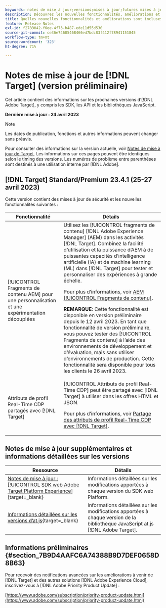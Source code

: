 ```yaml
---
keywords: notes de mise à jour;versions;mises à jour;futures mises à jour;améliorations;nouvelles fonctionnalités;correctifs;préliminaire
description: Découvrez les nouvelles fonctionnalités, améliorations et correctifs de la prochaine version dʼ [!DNL Adobe Target], notamment les SDK, les API et les bibliothèques JavaScript.
title: Quelles nouvelles fonctionnalités et améliorations sont incluses dans la prochaine version de  [!DNL Target]  ?
feature: Release Notes
exl-id: f2783042-f6ee-4f73-b487-ede11d55d530
source-git-commit: ce36e74605468466ed7bdc83f412f78941151845
workflow-type: tm+mt
source-wordcount: '323'
ht-degree: 71%

---
```


# Notes de mise à jour de [!DNL Target] (version préliminaire)

Cet article contient des informations sur les prochaines versions d’[!DNL Adobe Target], y compris les SDK, les API et les bibliothèques JavaScript.

**Dernière mise à jour : 24 avril 2023**

>[!NOTE]
>
>Les dates de publication, fonctions et autres informations peuvent changer sans préavis.
>
>Pour consulter des informations sur la version actuelle, voir [Notes de mise à jour de Target](release-notes.md). Les informations sur ces pages peuvent être identiques selon le timing des versions. Les numéros de problème entre parenthèses sont destinés à une utilisation interne par [!DNL Adobe].

## [!DNL Target] Standard/Premium 23.4.1 (25-27 avril 2023)

Cette version contient des mises à jour de sécurité et les nouvelles fonctionnalités suivantes :

| Fonctionnalité | Détails |
|--- |--- |
| [!UICONTROL Fragments de contenu AEM] pour une personnalisation et une expérimentation découplées | Utilisez les [!UICONTROL fragments de contenu] [!DNL Adobe Experience Manager] (AEM) dans les activités [!DNL Target]. Combinez la facilité d’utilisation et la puissance d’AEM à de puissantes capacités d’intelligence artificielle (IA) et de machine learning (ML) dans [!DNL Target] pour tester et personnaliser des expériences à grande échelle.<P>Pour plus d’informations, voir [AEM [!UICONTROL Fragments de contenu]](/help/main/c-integrating-target-with-mac/aem/content-fragments-aem.md).<P>**REMARQUE**: Cette fonctionnalité est disponible en version préliminaire depuis le 12 avril 2023. En tant que fonctionnalité de version préliminaire, vous pouvez tester des [!UICONTROL Fragments de contenu] à l’aide des environnements de développement et d’évaluation, mais sans utiliser d’environnements de production. Cette fonctionnalité sera disponible pour tous les clients le 26 avril 2023. |
| Attributs de profil Real-Time CDP partagés avec [!DNL Target] | [!UICONTROL Attributs de profil Real-Time CDP] peut être partagé avec [!DNL Target] à utiliser dans les offres HTML et JSON.<P>Pour plus d’informations, voir [Partage des attributs de profil Real-Time CDP avec [!DNL Target]](/help/main/c-integrating-target-with-mac/integrating-with-rtcdp.md#rtcdp-profile-attributes). |

## Notes de mise à jour supplémentaires et informations détaillées sur les versions

| Ressource | Détails |
|--- |--- |
| [Notes de mise à jour : [!UICONTROL SDK web Adobe Target Platform Experience]](https://experienceleague.adobe.com/docs/experience-platform/edge/release-notes.html?lang=fr){target=_blank} | Informations détaillées sur les modifications apportées à chaque version du SDK web Platform. |
| [Informations détaillées sur les versions d’at.js](https://developer.adobe.com/target/implement/client-side/atjs/target-atjs-versions/){target=_blank} | Informations détaillées sur les modifications apportées à chaque version de la bibliothèque JavaScript at.js [!DNL Adobe Target]. |


## Informations préliminaires {#section_7B9D4AAFC6A74388B9D7DEF0658D8B63}

Pour recevoir des notifications avancées sur les améliorations à venir de [!DNL Target] et des autres solutions [!DNL Adobe Experience Cloud], inscrivez-vous à [!DNL Adobe Priority Product Update] :

[https://www.adobe.com/subscription/priority-product-update.html](https://www.adobe.com/subscription/priority-product-update.html)
